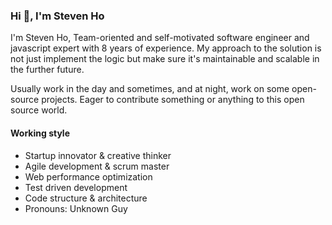 ### Hi 👋, I'm Steven Ho



I'm Steven Ho, Team-oriented and self-motivated software engineer and javascript expert with 8 years of experience. My approach to the solution is not just implement the logic but make sure it's maintainable and scalable in the further future.

Usually work in the day and sometimes, and at night, work on some open-source projects. Eager to contribute something or anything to this open source world. 

#### Working style
- Startup innovator & creative thinker
- Agile development & scrum master
- Web performance optimization
- Test driven development
- Code structure & architecture
- Pronouns: Unknown Guy
